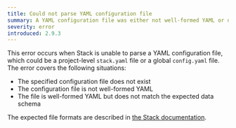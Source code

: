 ```yaml
---
title: Could not parse YAML configuration file
summary: A YAML configuration file was either not well-formed YAML or didn't contain the expected data
severity: error
introduced: 2.9.3
---
```


This error occurs when Stack is unable to parse a YAML configuration file, which could be a project-level `stack.yaml` file or a global `config.yaml` file. The error covers the following situations:

 * The specified configuration file does not exist
 * The configuration file is not well-formed YAML
 * The file is well-formed YAML but does not match the expected data schema
 
The expected file formats are described in [the Stack documentation](https://docs.haskellstack.org/en/stable/yaml_configuration/).
